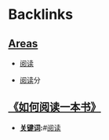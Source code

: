
# Backlinks
## [Areas](<Areas.md>)
- [阅读](<阅读.md>)

- [阅读](<阅读.md>)分

## [《如何阅读一本书》](<《如何阅读一本书》.md>)
- **[关键词](<关键词.md>):**#[阅读](<阅读.md>)

